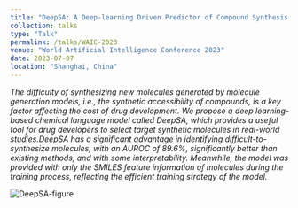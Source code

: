 ```yaml
---
title: "DeepSA: A Deep-learning Driven Predictor of Compound Synthesis Accessibility "
collection: talks
type: "Talk"
permalink: /talks/WAIC-2023
venue: "World Artificial Intelligence Conference 2023"
date: 2023-07-07
location: "Shanghai, China"
---
```


_The difficulty of synthesizing new molecules generated by molecule generation models, i.e., the synthetic accessibility of compounds, is a key factor affecting the cost of drug development. We propose a deep learning-based chemical language model called DeepSA, which provides a useful tool for drug developers to select target synthetic molecules in real-world studies.DeepSA has a significant advantage in identifying difficult-to-synthesize molecules, with an AUROC of 89.6%, significantly better than existing methods, and with some interpretability. Meanwhile, the model was provided with only the SMILES feature information of molecules during the training process, reflecting the efficient training strategy of the model._     


![DeepSA-figure](https://github.com/Shihang-Wang-58/Shihang-Wang/assets/53704527/9abbfca5-0c80-486f-837c-5f372db65379)
